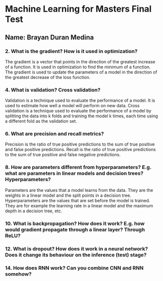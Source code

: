 # Machine Learning for Masters Final Test

## Name: Brayan Duran Medina

### 2. What is the gradient? How is it used in optimization?

The gradient is a vector that points in the direction of the greatest increase of a function. It is used in optimization to find the minimum of a function. The gradient is used to update the parameters of a model in the direction of the greatest decrease of the loss function.

### 4. What is validation? Cross validation?

Validation is a technique used to evaluate the performance of a model. It is used to estimate how well a model will perform on new data. Cross validation is a technique used to evaluate the performance of a model by splitting the data into k folds and training the model k times, each time using a different fold as the validation set.

### 6. What are precision and recall metrics?

Precision is the ratio of true positive predictions to the sum of true positive and false positive predictions. Recall is the ratio of true positive predictions to the sum of true positive and false negative predictions.

### 8. How are parameters different from hyperparameters? E.g. what are parameters in linear models and decision trees? Hyperparameters?

Parameters are the values that a model learns from the data. They are the weights in a linear model and the split points in a decision tree. Hyperparameters are the values that are set before the model is trained. They are for example the learning rate in a linear model and the maximum depth in a decision tree, etc.

### 10. What is backpropagation? How does it work? E.g. how would gradient propagate through a linear layer? Through ReLU?

### 12. What is dropout? How does it work in a neural network? Does it change its behaviour on the inference (test) stage?

### 14. How does RNN work? Can you combine CNN and RNN somehow?
